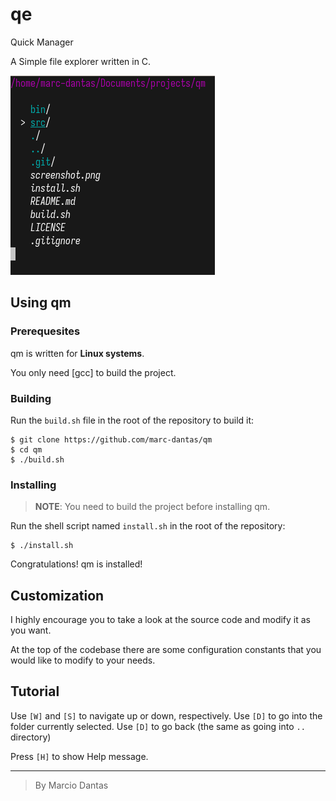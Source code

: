 # qe
Quick Manager

A Simple file explorer written in C.

![qm screenshot](./screenshot.png)

## Using qm

### Prerequesites
qm is written for **Linux systems**.

You only need [gcc] to build the project.

### Building
Run the `build.sh` file in the root of the repository to build it:
```console
$ git clone https://github.com/marc-dantas/qm
$ cd qm
$ ./build.sh
```

### Installing
> **NOTE**: You need to build the project before installing qm.

Run the shell script named `install.sh` in the root of the repository:
```console
$ ./install.sh
```

Congratulations! qm is installed!

## Customization
I highly encourage you to take a look at the source code and modify it as you want.

At the top of the codebase there are some configuration constants that you would like to
modify to your needs. 

## Tutorial
Use `[W]` and `[S]` to navigate up or down, respectively.
Use `[D]` to go into the folder currently selected.
Use `[D]` to go back (the same as going into `..` directory)

Press `[H]` to show Help message.

---

> By Marcio Dantas
